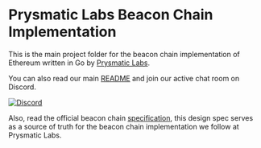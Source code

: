 # Prysmatic Labs Beacon Chain Implementation

This is the main project folder for the beacon chain implementation of Ethereum written in Go by [Prysmatic Labs](https://prysmaticlabs.com).

You can also read our main [README](https://github.com/prysmaticlabs/prysm/blob/master/README.md) and join our active chat room on Discord.

[![Discord](https://user-images.githubusercontent.com/7288322/34471967-1df7808a-efbb-11e7-9088-ed0b04151291.png)](https://discord.gg/CTYGPUJ)

Also, read the official beacon chain [specification](https://github.com/ethereum/consensus-specs/blob/master/specs/phase0/beacon-chain.md), this design spec serves as a source of truth for the beacon chain implementation we follow at Prysmatic Labs.
